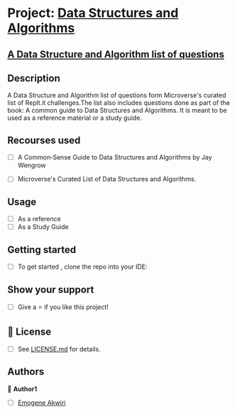 # Project: [Data Structures and Algorithms](https://www.theodinproject.com/courses/ruby-on-rails/lessons/final-project)
## [A Data Structure and Algorithm list of questions]("#")


## Description
A Data Structure and Algorithm list of questions form  Microverse's curated list of Replt.it challenges.The list also includes questions done as part of the book: A common guide to Data Structures and Algorithms. It is meant to be used as a reference material or a study guide.

## Recourses used
- [ ] A Common‑Sense Guide to Data Structures and Algorithms by Jay Wengrow
- [ ] Microverse's Curated List of Data Structures and Algorithms.


## Usage
- [ ] As a reference
- [ ] As a Study Guide

## Getting started
- [ ] To get started , clone the repo into your IDE:



## Show your support

- [ ] Give a ⭐️ if you like this project!

## 📝 License

* [ ] See [LICENSE.md](https://github.com/Anna-Myzukina/facebook-clone/blob/master/LICENSE.md) for details.

## Authors

👤 **Author1**
* [ ] [Emogene Akwiri](https://github.com/Elukoye)





